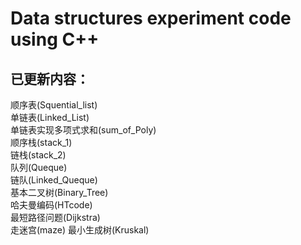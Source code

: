 # Data structures experiment code using C++
## 已更新内容：
顺序表(Squential_list)  
单链表(Linked_List)  
单链表实现多项式求和(sum_of_Poly)  
顺序栈(stack_1)  
链栈(stack_2)  
队列(Queque)    
链队(Linked_Queque)  
基本二叉树(Binary_Tree)  
哈夫曼编码(HTcode)  
最短路径问题(Dijkstra)  
走迷宫(maze)
最小生成树(Kruskal)
